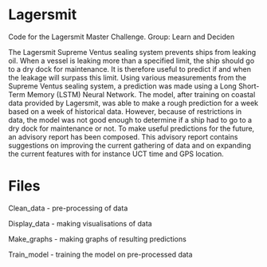 # Lagersmit
Code for the Lagersmit Master Challenge. Group: Learn and Deciden


The Lagersmit Supreme Ventus sealing system prevents ships from leaking oil. When a vessel is leaking more than a specified limit, the ship should go to a dry dock for maintenance. It is therefore useful to predict if and when the leakage will surpass this limit. Using various measurements from the Supreme Ventus sealing system, a prediction was made using a Long Short-Term Memory (LSTM) Neural Network. The model, after training on coastal data provided by Lagersmit, was able to make a rough prediction for a week based on a week of historical data. However, because of restrictions in data, the model was not good enough to determine if a ship had to go to a dry dock for maintenance or not. To make useful predictions for the future, an advisory report has been composed. This advisory report contains suggestions on improving the current gathering of data and on expanding the current features with for instance UCT time and GPS location. 

# Files
Clean_data - pre-processing of data

Display_data - making visualisations of data

Make_graphs - making graphs of resulting predictions

Train_model - training the model on pre-processed data

